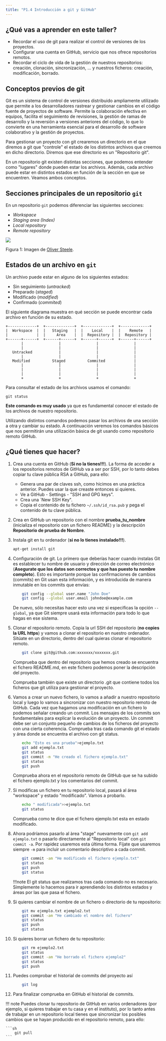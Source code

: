 ```yaml
---
title: "P1.4 Introducción a git y GitHub"
---
```


## ¿Qué vas a aprender en este taller?

* Recordar el uso de git para realizar el control de versiones de los proyectos.
* Configurar una cuenta en GitHub, servicio que nos ofrece repositorios remotos.
* Recordar el ciclo de vida de la gestión de nuestros repositorios: creación, clonación, sincronización, ... y nuestros ficheros:  creación, modificación, borrado.

## Conceptos previos de git

Git es un sistema de control de versiones distribuido ampliamente utilizado que permite a los desarrolladores rastrear y gestionar cambios en el código fuente de proyectos de software. Permite la colaboración efectiva en equipos, facilita el seguimiento de revisiones, la gestión de ramas de desarrollo y la reversión a versiones anteriores del código, lo que lo convierte en una herramienta esencial para el desarrollo de software colaborativo y la gestión de proyectos.

Para gestionar un proyecto con git crearemos un directorio en el que diremos a git que "controle" el estado de los distintos archivos que creemos en dicho directorio. Diremos que ese directorio es un "Repositorio git".

En un repositorio git existen distintas secciones, que podemos entender como "lugares" donde pueden estar los archivos. Además, cada archivo puede estar en distintos estados en función de la sección en que se encuentren. Veamos ambos conceptos.

## Secciones principales de un repositorio `git`

En un repositorio `git` podemos diferenciar las siguientes secciones:

* *Workspace*
* *Staging area (Index)*
* *Local repository*
* *Remote repository*

![](P1_4/01.png)

Figura 1: Imagen de [Oliver Steele](http://osteele.com).

## Estados de un archivo en `git`

Un archivo puede estar en alguno de los siguientes estados:

* Sin seguimiento (*untracked*)
* Preparado (*staged*)
* Modificado (*modified*)
* Confirmado (*commited*)

El siguiente diagrama muestra en qué sección se puede encontrar cada archivo en función de su estado.

```
+-------------+  +-------------+  +-------------+  +-------------+
|  Workspace  |  |   Staging   |  |    Local    |  |    Remote   |
|             |  |     Area    |  |  Repository |  |  Repository |
+------+------+  +------+------+  +------+------+  +------+------+
       |                |                |                |
       |                |                |                |
   Untracked            |                |                |
       |                |                |                |
   Modified          Staged          Commited             |
       |                |                |                |
       |                |                |                |
       |                |                |                |
       +                +                +                +
```

Para consultar el estado de los archivos usamos el comando:

```
git status
```

**Este comando es muy usado** ya que es fundamental conocer el estado de los archivos de nuestro repositorio.

Utilizando distintos comandos podemos pasar los archivos de una sección a otra y cambiar su estado. A continuación veremos los comandos básicos que nos permitirán una utilización básica de git usando como repositorio remoto GitHub.

## ¿Qué tienes que hacer?

1. Crea una cuenta en GitHub (**Si no la tienes!!!**). La forma de acceder a los repositorios remotos de GitHub va a ser por SSH, por lo tanto debes copiar tu clave pública RSA a GitHub, para ello:
    * Genera una par de claves ssh, como hicimos en una práctica anterior. Puedes usar la que creaste entonces si quieres.
    * Ve a GitHub - Settings - "SSH and GPG keys".
    * Crea una `New SSH Key".
	* Copia el contenido de tu fichero `~/.ssh/id_rsa.pub` y pega el contenido de tu clave pública.

2. Crea en GitHub un repositorio con el nombre **prueba_tu_nombre** (inicializa el repositorio con un fichero README) y la descripción **Repositorio de prueba de Nombre**.

3. Instala git en tu ordenador (**si no lo tienes instalado!!!**).

	```sh
	apt-get install git
	```

4. Configuración de git. Lo primero que deberías hacer cuando instalas Git es establecer tu nombre de usuario y dirección de correo electrónico (**Asegurate que los datos son correctos y que has puesto tu nombre completo**). Esto es importante porque las confirmaciones de cambios (commits) en Git usan esta información, y es introducida de manera inmutable en los commits que envías:

	```sh
		git config --global user.name "John Doe"
		git config --global user.email johndoe@example.com
	```

	De nuevo, sólo necesitas hacer esto una vez si especificas la opción `--global`, ya que Git siempre usará esta información para todo lo que hagas en ese sistema.

5. Clonar el repositorio remoto. Copia la url SSH del repositorio (**no copies la URL https**) y vamos a clonar el repositorio en nuestro ordenador. Sitúate en un directorio, dentro del cual quieras clonar el repositorio remoto.

	```sh
		git clone git@github.com:xxxxxxx/xxxxxxx.git
	```

	Comprueba que dentro del repositorio que hemos creado se encuentra el fichero README.md, en este fichero podemos poner la descripción del proyecto.

	Comprueba también que existe un directorio .git que contiene todos los ficheros que git utiliza para gestionar el proyecto.

6. Vamos a crear un nuevo fichero, lo vamos a añadir a nuestro repositorio local y luego lo vamos a sincronizar con nuestro repositorio remoto de GitHub. Cada vez que hagamos una modificación en un fichero lo podemos señalar creando un commit. Los mensajes de los commits son fundamentales para explicar la evolución de un proyecto. Un commit debe ser un conjunto pequeño de cambios de los ficheros del proyecto con una cierta coherencia. Comprueba tras cada comando git el estado y área donde se encuentra el archivo con git status.

	```sh
		echo "Esto es una prueba">ejemplo.txt
		git add ejemplo.txt
		git status
		git commit -m "He creado el fichero ejemplo.txt"
		git status
		git push
	```

	Comprueba ahora en el repositorio remoto de GitHub que se ha subido el fichero ejemplo.txt y los comentarios del commit.

7. Si modificas un fichero en tu repositorio local, pasará al área "workspace" y estado "modificado". Vamos a probarlo.

	```sh
		echo " modificada">>ejemplo.txt
		git status
	```

	Comprueba como te dice que el fichero ejemplo.txt esta en estado modificado.

8.  Ahora podríamos pasarlo al àrea "stage" nuevamente con `git add ejemplo.txt` o pasarlo directamente al "Repositorio local" con `git commit -a`. Por rapidez usaremos esta última forma. Fíjate que usaremos siempre `-m` para incluir un comentario descriptivo a cada commit.

	```sh
		git commit -am "He modificado el fichero ejemplo.txt"
		git status
		git push
		git status
	```

	!!!note
		El git status que realizamos tras cada comando no es necesario. Símplemente lo hacemos para ir aprendiendo los distintos estados y áreas por las que pasa el fichero.

9.  Si quieres cambiar el nombre de un fichero o directorio de tu repositorio:

	```sh
		git mv ejemplo.txt ejemplo2.txt
		git commit -am "He cambiado el nombre del fichero"
		git status
		git push
		git status
	```

10. Si quieres borrar un fichero de tu repositorio:

	```sh
		git rm ejemplo2.txt
		git status
		git commit -am "He borrado el fichero ejemplo2"
		git status
		git push
	```

11. Puedes comprobar el historial de commits del proyecto así
    
	```sh
		git log
	```

12. Para finalizar comprueba en GitHub el historial de commits.  

!!! note
	Puedes clonar tu repositorio de GitHub en varios ordenadores (por ejemplo, si quieres trabajar en tu casa y en el instituto), por lo tanto antes de trabajar en un repositorio local tienes que sincronizar los posibles cambios que se hayan producido en el repositorio remoto, para ello:

	```sh
		git pull
	```


